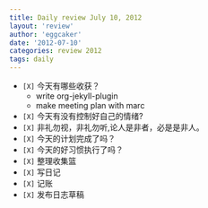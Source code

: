 ```yaml
---
title: Daily review July 10, 2012 
layout: 'review'
author: 'eggcaker'
date: '2012-07-10'
categories: review 2012
tags: daily
---
```



  * `[X]` 今天有哪些收获？ 
    * write org-jekyll-plugin 
    * make meeting plan with marc 
  * `[X]` 今天有没有控制好自己的情绪? 
  * `[X]` 非礼勿视，非礼勿听,论人是非者，必是是非人。 
  * `[X]` 今天的计划完成了吗？ 
  * `[X]` 今天的好习惯执行了吗？ 
  * `[X]` 整理收集篮 
  * `[X]` 写日记 
  * `[X]` 记账 
  * `[X]` 发布日志草稿 

